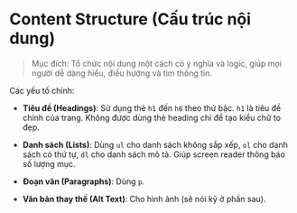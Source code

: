 # Content Structure (Cấu trúc nội dung)

> Mục đích: Tổ chức nội dung một cách có ý nghĩa và logic, giúp mọi người dễ dàng hiểu, điều hướng và tìm thông tin.

Các yếu tố chính:

- **Tiêu đề (Headings)**: Sử dụng thẻ `h1` đến `h6` theo thứ bậc. `h1` là tiêu đề chính của trang. Không được dùng thẻ heading chỉ để tạo kiểu chữ to đẹp.

- **Danh sách (Lists)**: Dùng `ul` cho danh sách không sắp xếp, `ol` cho danh sách có thứ tự, `dl` cho danh sách mô tả. Giúp screen reader thông báo số lượng mục.

- **Đoạn văn (Paragraphs)**: Dùng `p`.

- **Văn bản thay thế (Alt Text)**: Cho hình ảnh (sẽ nói kỹ ở phần sau).